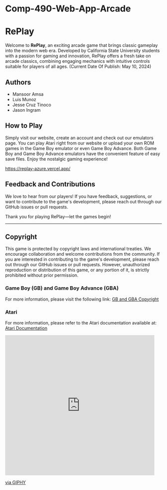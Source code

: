 # Comp-490-Web-App-Arcade

# RePlay

Welcome to **RePlay**, an exciting arcade game that brings classic gameplay into the modern web era. Developed by California State University students with a passion for gaming and innovation, RePlay offers a fresh take on arcade classics, combining engaging mechanics with intuitive controls suitable for players of all ages. (Current Date Of Publish: May 10, 2024)


## Authors

- Mansoor Amsa
- Luis Munoz
- Jesse Cruz Tinoco
- Jason Ingram

## How to Play

Simply visit our website, create an account and check out our emulators page. You can play Atari right from our website or upload your own ROM games in the Game Boy emulator or even Game Boy Advance. Both Game Boy and Game Boy Advance emulators have the convenient feature of easy save files. Enjoy the nostalgic gaming experience!

https://replay-azure.vercel.app/

## Feedback and Contributions

We love to hear from our players! If you have feedback, suggestions, or want to contribute to the game's development, please reach out through our GitHub issues or pull requests.

Thank you for playing RePlay—let the games begin!

--- 

## Copyright

This game is protected by copyright laws and international treaties. We encourage collaboration and welcome contributions from the community. If you are interested in contributing to the game's development, please reach out through our GitHub issues or pull requests. However, unauthorized reproduction or distribution of this game, or any portion of it, is strictly prohibited without prior permission.

### Game Boy (GB) and Game Boy Advance (GBA)
 For more information, please visit the following link: [GB and GBA Copyright](https://replay-azure.vercel.app/copyright)

### Atari
For more information, please refer to the Atari documentation available at: [Atari Documentation](http://devernay.free.fr/hacks/chip8/C8TECH10.HTM)

<iframe src="https://giphy.com/embed/iDOgzWkBquKDlzaw6W" width="480" height="450" frameBorder="0" class="giphy-embed" allowFullScreen></iframe><p><a href="https://giphy.com/gifs/game-arcade-atari-iDOgzWkBquKDlzaw6W">via GIPHY</a></p>